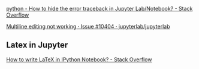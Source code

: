  [python - How to hide the error traceback in Jupyter Lab/Notebook? - Stack Overflow](https://stackoverflow.com/questions/61075760/how-to-hide-the-error-traceback-in-jupyter-lab-notebook) 



 [Multiline editing not working · Issue #10404 · jupyterlab/jupyterlab](https://github.com/jupyterlab/jupyterlab/issues/10404) 



## Latex in Jupyter

 [How to write LaTeX in IPython Notebook? - Stack Overflow](https://stackoverflow.com/questions/13208286/how-to-write-latex-in-ipython-notebook) 

